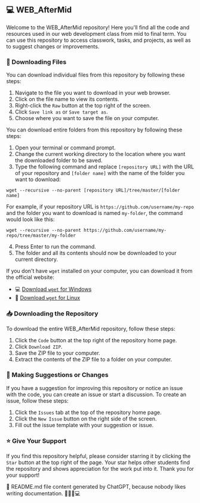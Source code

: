 ## 💻 WEB_AfterMid

Welcome to the WEB_AfterMid repository! Here you'll find all the code and resources used in our web development class from mid to final term. You can use this repository to access classwork, tasks, and projects, as well as to suggest changes or improvements.

### 🔽 Downloading Files

You can download individual files from this repository by following these steps:

1. Navigate to the file you want to download in your web browser.
2. Click on the file name to view its contents.
3. Right-click the `Raw` button at the top right of the screen.
4. Click `Save link as` or `Save target as`.
5. Choose where you want to save the file on your computer.

You can download entire folders from this repository by following these steps:

1. Open your terminal or command prompt.
2. Change the current working directory to the location where you want the downloaded folder to be saved.
3. Type the following command and replace `[repository URL]` with the URL of your repository and `[folder name]` with the name of the folder you want to download:

```wget --recursive --no-parent [repository URL]/tree/master/[folder name]```

For example, if your repository URL is `https://github.com/username/my-repo` and the folder you want to download is named `my-folder`, the command would look like this:

```wget --recursive --no-parent https://github.com/username/my-repo/tree/master/my-folder```

4. Press Enter to run the command.
5. The folder and all its contents should now be downloaded to your current directory.

If you don't have `wget` installed on your computer, you can download it from the official website:

- 💻 [Download `wget` for Windows](https://eternallybored.org/misc/wget/)
- 🐧 [Download `wget` for Linux](https://www.gnu.org/software/wget/)

### 📥 Downloading the Repository

To download the entire WEB_AfterMid repository, follow these steps:

1. Click the `Code` button at the top right of the repository home page.
2. Click `Download ZIP`.
3. Save the ZIP file to your computer.
4. Extract the contents of the ZIP file to a folder on your computer.

### 💬 Making Suggestions or Changes

If you have a suggestion for improving this repository or notice an issue with the code, you can create an issue or start a discussion. To create an issue, follow these steps:

1. Click the `Issues` tab at the top of the repository home page.
2. Click the `New Issue` button on the right side of the screen.
3. Fill out the issue template with your suggestion or issue.

### ⭐ Give Your Support

If you find this repository helpful, please consider starring it by clicking the `Star` button at the top right of the page. Your star helps other students find the repository and shows appreciation for the work put into it. Thank you for your support!

🤖 README.md file content generated by ChatGPT, because nobody likes writing documentation. 🤖🙅‍♂️💻

